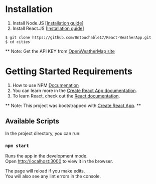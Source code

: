 # Installation 
1. Install Node.JS [[Installation guide](https://nodejs.org/en/)]
2. Install React.JS [[Installation guide](https://reactjs.org)]

```
$ git clone https://github.com/Untouchable17/React-WeatherApp.git
$ cd cities
```

** Note: Get the API KEY from [OpenWeatherMap site](https://openweathermap.org/api)


# Getting Started Requirements

1. How to use NPM [Documenation](https://docs.npmjs.com)
2. You can learn more in the [Create React App documentation](https://facebook.github.io/create-react-app/docs/getting-started).
3. To learn React, check out the [React documentation](https://reactjs.org/).


** Note: This project was bootstrapped with [Create React App](https://github.com/facebook/create-react-app). **

## Available Scripts

In the project directory, you can run:

### `npm start`

Runs the app in the development mode.\
Open [http://localhost:3000](http://localhost:3000) to view it in the browser.

The page will reload if you make edits.\
You will also see any lint errors in the console.


